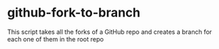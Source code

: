 # github-fork-to-branch
This script takes all the forks of a GitHub repo and creates a branch for each one of them in the root repo
